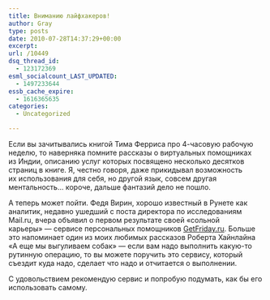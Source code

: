 ```yaml
---
title: Вниманию лайфхакеров!
author: Gray
type: posts
date: 2010-07-28T14:37:29+00:00
excerpt:
url: /10449
dsq_thread_id:
  - 123172369
esml_socialcount_LAST_UPDATED:
  - 1497233644
essb_cache_expire:
  - 1616365635
categories:
  - Uncategorized

---
```








Если вы&nbsp;зачитывались книгой Тима Ферриса про <nobr>4-часовую</nobr> рабочую неделю, то&nbsp;наверняка помните рассказы о&nbsp;виртуальных помощниках из&nbsp;Индии, описанию услуг которых посвящено несколько десятков страниц в&nbsp;книге. Я, честно говоря, даже прикидывал возможность их&nbsp;использования для себя, но&nbsp;другой язык, совсем другая ментальность&#8230; короче, дальше фантазий дело не&nbsp;пошло.

А&nbsp;теперь может пойти. Федя Вирин, хорошо известный в&nbsp;Рунете как аналитик, недавно ушедший с&nbsp;поста директора по&nbsp;исследованиям Mail.ru, вчера объявил о&nbsp;первом результате своей &laquo;сольной карьеры&raquo;&nbsp;&mdash; сервисе персональных помощников <a href="http://getfriday.ru/" target="_blank">GetFriday.ru</a>. Больше это напоминает один из&nbsp;моих любимых рассказов Роберта Хайнлайна &laquo;А&nbsp;еще мы&nbsp;выгуливаем собак&raquo;&nbsp;&mdash; если вам надо выполнить какую-то рутинную операцию, то&nbsp;вы&nbsp;можете поручить это сервису, который съездит куда надо, сделает что надо и&nbsp;отчитается о&nbsp;выполнении.

С&nbsp;удовольствием рекомендую сервис и&nbsp;попробую подумать, как&nbsp;бы его использовать самому.